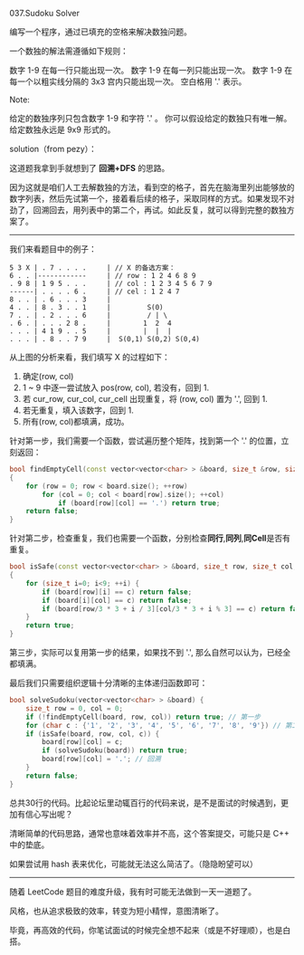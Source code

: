 037.Sudoku Solver

编写一个程序，通过已填充的空格来解决数独问题。

一个数独的解法需遵循如下规则：

数字 1-9 在每一行只能出现一次。
数字 1-9 在每一列只能出现一次。
数字 1-9 在每一个以粗实线分隔的 3x3 宫内只能出现一次。
空白格用 '.' 表示。


Note:

给定的数独序列只包含数字 1-9 和字符 '.' 。
你可以假设给定的数独只有唯一解。
给定数独永远是 9x9 形式的。



solution（from pezy）：

这道题我拿到手就想到了 **回溯+DFS** 的思路。

因为这就是咱们人工去解数独的方法，看到空的格子，首先在脑海里列出能够放的数字列表，然后先试第一个，接着看后续的格子，采取同样的方式。如果发现不对劲了，回溯回去，用列表中的第二个，再试。如此反复，就可以得到完整的数独方案了。


-----

我们来看题目中的例子：

    5 3 X | . 7 . . . .     | // X 的备选方案：
    6 . . |------------     | // row : 1 2 4 6 8 9
    . 9 8 | 1 9 5 . . .     | // col : 1 2 3 4 5 6 7 9
    ------| . . . . 6 .     | // cel : 1 2 4 7
    8 . . | . 6 . . . 3     |
    4 . . | 8 . 3 . . 1     |         S(0)
    7 . . | . 2 . . . 6     |         / | \
    . 6 . | . . . 2 8 .     |        1  2  4
    . . . | 4 1 9 . . 5     |        |  |  |
    . . . | . 8 . . 7 9     |  S(0,1) S(0,2) S(0,4)

从上图的分析来看，我们填写 X 的过程如下：

1. 确定(row, col)
2. 1 ~ 9 中逐一尝试放入 pos(row, col),  若没有，回到 1.
1. 若 cur_row, cur_col, cur_cell 出现重复，将 (row, col) 置为 '.', 回到 1.
2. 若无重复，填入该数字，回到 1.
3. 所有(row, col)都填满，成功。

针对第一步，我们需要一个函数，尝试遍历整个矩阵，找到第一个 '.' 的位置，立刻返回：

```cpp
bool findEmptyCell(const vector<vector<char> > &board, size_t &row, size_t &col)
{
    for (row = 0; row < board.size(); ++row)
        for (col = 0; col < board[row].size(); ++col)
            if (board[row][col] == '.') return true;
    return false;
}
```

针对第二步，检查重复，我们也需要一个函数，分别检查**同行**,**同列**,**同Cell**是否有重复。
```cpp
bool isSafe(const vector<vector<char> > &board, size_t row, size_t col, char c)
{
    for (size_t i=0; i<9; ++i) {
        if (board[row][i] == c) return false;
        if (board[i][col] == c) return false;
        if (board[row/3 * 3 + i / 3][col/3 * 3 + i % 3] == c) return false;
    }
    return true;
}
```

第三步，实际可以复用第一步的结果，如果找不到 '.', 那么自然可以认为，已经全都填满。

最后我们只需要组织逻辑十分清晰的主体递归函数即可：

```cpp
bool solveSudoku(vector<vector<char> > &board) {
    size_t row = 0, col = 0;
    if (!findEmptyCell(board, row, col)) return true; // 第一步
    for (char c : {'1', '2', '3', '4', '5', '6', '7', '8', '9'}) // 第二步
    if (isSafe(board, row, col, c)) {
        board[row][col] = c;
        if (solveSudoku(board)) return true;
        board[row][col] = '.'; // 回溯
    }
    return false;
}
```

总共30行的代码。比起论坛里动辄百行的代码来说，是不是面试的时候遇到，更加有信心写出呢？

清晰简单的代码思路，通常也意味着效率并不高，这个答案提交，可能只是 C++ 中的垫底。

如果尝试用 hash 表来优化，可能就无法这么简洁了。（隐隐盼望可以）

------

随着 LeetCode 题目的难度升级，我有时可能无法做到一天一道题了。

风格，也从追求极致的效率，转变为短小精悍，意图清晰了。

毕竟，再高效的代码，你笔试面试的时候完全想不起来（或是不好理顺），也是白搭。
